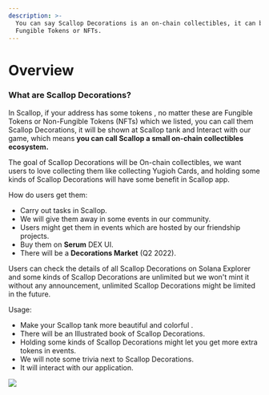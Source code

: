 ```yaml
---
description: >-
  You can say Scallop Decorations is an on-chain collectibles, it can be
  Fungible Tokens or NFTs.
---
```


# Overview

### **What are Scallop Decorations?**



In Scallop, if your address has some tokens , no matter these are Fungible Tokens or Non-Fungible Tokens (NFTs) which we listed, you can call them Scallop Decorations, it will be shown at Scallop tank and Interact with our game, which means **you can call Scallop a small on-chain collectibles ecosystem.**

The goal of Scallop Decorations will be On-chain collectibles, we want users to love collecting them like collecting Yugioh Cards, and holding some kinds of Scallop Decorations will have some benefit in Scallop app.

How do users get them:

* Carry out tasks in Scallop.
* We will give them away in some events in our community.
* Users might get them in events which are hosted by our friendship projects.
*  Buy them on **Serum** DEX UI.
* There will be a **Decorations Market** (Q2 2022).



Users can check the details of all Scallop Decorations on Solana Explorer and some kinds of Scallop Decorations are unlimited but we won't mint it without any announcement, unlimited Scallop Decorations might be limited in the future.

Usage:

*  Make your Scallop tank more beautiful and colorful .
* There will be an Illustrated book of Scallop Decorations. 
* Holding some kinds of Scallop Decorations might let you get more extra tokens in events.
* We will note some trivia next to Scallop Decorations.
* It will interact with our application.



![](https://lh5.googleusercontent.com/Ne4FCSct0Mg-Dn4kEeoTCWx69Znekyqs4iDYmPy_gMz-aL5R9Tm_e8PmhI0AW0MkS\_42r2kU8vxQnyM_ZSmki23cHA9yu8Cf04HzGEvf2ANADWWzm7hAq0Enqd7cYN88pDDkTjaJMc8)
